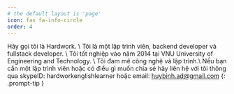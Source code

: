 ```yaml
---
# the default layout is 'page'
icon: fas fa-info-circle
order: 4
---
```


Hãy gọi tôi là Hardwork. \\
Tôi là một lập trình viên, backend developer và fullstack developer. \\
Tôi tốt nghiệp vào năm 2014 tại VNU University of Engineering and Technology. \\
Tôi đam mê công nghệ và lập trình.\\
Nếu bạn cần một lập trình viên hoặc có điều gì muốn chia sẻ hãy liên hệ với tôi thông qua skypeID: hardworkenglishlearner hoặc email: huybinh.ad@gmail.com
{: .prompt-tip }
